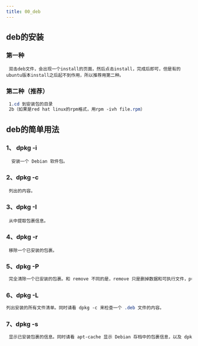 ```yaml
---
title: 00_deb
---
```

## deb的安装

### 第一种

```undefined
 双击deb文件，会出现一个install的页面，然后点击install，完成后即可，但是有的ubuntu版本install之后起不到作用，所以推荐用第二种。
```

### 第二种（推荐）

```css
 1.cd 到安装包的目录
 2b（如果是red hat linux的rpm格式，用rpm -ivh file.rpm）
```

## deb的简单用法

### 1、 dpkg -i

```undefined
  安装一个 Debian 软件包。
```

### 2、dpkg -c

```undefined
 列出的内容。
```

### 3、dpkg -I

```undefined
 从中提取包裹信息。
```

### 4、dpkg -r

```undefined
 移除一个已安装的包裹。
```

### 5、dpkg -P

```csharp
 完全清除一个已安装的包裹。和 remove 不同的是，remove 只是删掉数据和可执行文件，purge 另外还删除所有的配制文件。
```

### 6、dpkg -L

```css
列出安装的所有文件清单。同时请看 dpkg -c 来检查一个 .deb 文件的内容。
```

### 7、dpkg -s

```css
 显示已安装包裹的信息。同时请看 apt-cache 显示 Debian 存档中的包裹信息，以及 dpkg -I 来显示从一个 .deb
```
